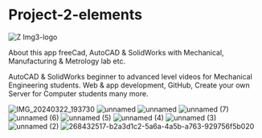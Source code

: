 # Project-2-elements
![Z Img3-logo](https://github.com/Engineering-college-btech-Project2/Project-2/assets/81384987/8c5f3be3-7467-4b17-8c40-45926db5a534)

About this app
freeCad, AutoCAD & SolidWorks with Mechanical, Manufacturing & Metrology lab etc.

AutoCAD & SolidWorks beginner to advanced level videos for Mechanical Engineering students. Web & app development, GitHub, Create your own Server for Computer students many more.

![IMG_20240322_193730](https://github.com/Engineering-college-btech-Project2/Project-2-elements/assets/81384987/07c5e62e-0ed0-4839-a465-ec3c82622fe2)
![unnamed](https://github.com/Engineering-college-btech-Project2/Project-2-elements/assets/81384987/3e3c36ac-2fd0-4425-af3c-8770b25dee04)
![unnamed](https://github.com/Engineering-college-btech-Project2/Project-2-elements/assets/81384987/0be9511c-1f08-4e70-bdeb-9b7748bcdecd)
![unnamed (7)](https://github.com/Engineering-college-btech-Project2/Project-2-elements/assets/81384987/7164a85b-daa9-4696-bfa1-b28267d3c0b4)
![unnamed (6)](https://github.com/Engineering-college-btech-Project2/Project-2-elements/assets/81384987/0f722fd3-45d6-4b5b-9848-9d19902e682b)
![unnamed (5)](https://github.com/Engineering-college-btech-Project2/Project-2-elements/assets/81384987/a8371445-381b-4c3b-8a5c-413549779c16)
![unnamed (4)](https://github.com/Engineering-college-btech-Project2/Project-2-elements/assets/81384987/7ad787ef-bac2-4859-8cc2-0f51b8841be2)
![unnamed (3)](https://github.com/Engineering-college-btech-Project2/Project-2-elements/assets/81384987/7af99e30-a00a-4f29-8043-a6731e351ff1)
![unnamed (2)](https://github.com/Engineering-college-btech-Project2/Project-2-elements/assets/81384987/8c341676-b2f3-4c35-8bd3-7ab62996e231)
![268432517-b2a3d1c2-5a6a-4a5b-a763-929756f5b020](https://github.com/Engineering-college-btech-Project2/Project-2-elements/assets/81384987/3a39fb36-17e8-455c-9531-38ce991a2eff)
